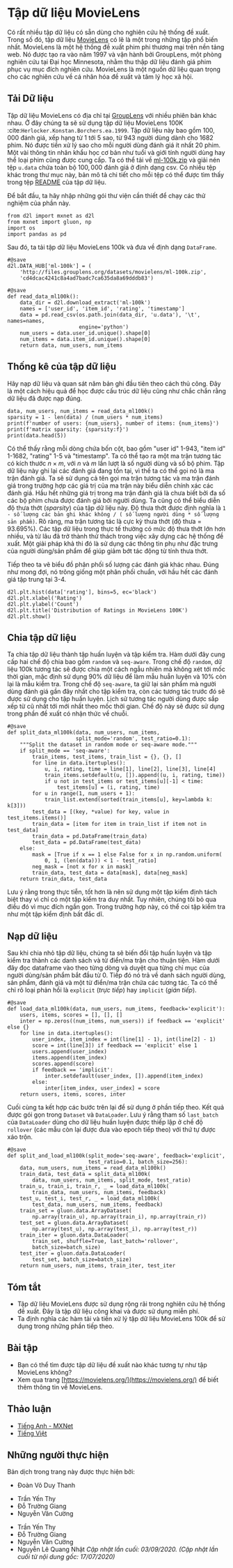 <!-- ===================== Bắt đầu dịch Phần 1 ==================== -->

<!--
#  The MovieLens Dataset
-->

# Tập dữ liệu MovieLens


<!--
There are a number of datasets that are available for recommendation research.
Amongst them, the [MovieLens](https://movielens.org/) dataset is probably one of the more popular ones.
MovieLens is a non-commercial web-based movie recommender system.
It is created in 1997 and run by GroupLens, a research lab at the University of Minnesota, in order to gather movie rating data for research purposes.
MovieLens data has been critical for several research studies including personalized recommendation and social psychology.
-->

Có rất nhiều tập dữ liệu có sẵn dùng cho nghiên cứu hệ thống đề xuất. 
Trong số đó, tập dữ liệu [MovieLens](https://movielens.org/) có lẽ là một trong những tập phổ biến nhất. 
MovieLens là một hệ thống đề xuất phim phi thương mại trên nền tảng web. 
Nó được tạo ra vào năm 1997 và vận hành bởi GroupLens, một phòng nghiên cứu tại Đại học Minnesota, nhằm thu thập dữ liệu đánh giá phim phục vụ mục đích nghiên cứu. 
MovieLens là một nguồn dữ liệu quan trọng cho các nghiên cứu về cá nhân hóa đề xuất và tâm lý học xã hội.


<!--
## Getting the Data
-->

## Tải Dữ liệu


<!--
The MovieLens dataset is hosted by the [GroupLens](https://grouplens.org/datasets/movielens/) website.
Several versions are available. We will use the MovieLens 100K dataset :cite:`Herlocker.Konstan.Borchers.ea.1999`.
This dataset is comprised of $100,000$ ratings, ranging from 1 to 5 stars, from 943 users on 1682 movies.
It has been cleaned up so that each user has rated at least 20 movies.
Some simple demographic information such as age, gender, genres for the users and items are also available.
We can download the [ml-100k.zip](http://files.grouplens.org/datasets/movielens/ml-100k.zip) and extract the `u.data` file, which contains all the $100,000$ ratings in the csv format.
There are many other files in the folder, a detailed description for each file can be found in the [README](http://files.grouplens.org/datasets/movielens/ml-100k-README.txt) file of the dataset.
-->

Tập dữ liệu MovieLens có địa chỉ tại [GroupLens](https://grouplens.org/datasets/movielens/) với nhiều phiên bản khác nhau. 
Ở đây chúng ta sẽ sử dụng tập dữ liệu MovieLens 100K :cite:`Herlocker.Konstan.Borchers.ea.1999`. 
Tập dữ liệu này bao gồm $100,000$ đánh giá, xếp hạng từ 1 tới 5 sao, từ 943 người dùng dành cho 1682 phim. 
Nó được tiền xử lý sao cho mỗi người dùng đánh giá ít nhất 20 phim.
Một vài thông tin nhân khẩu học cơ bản như tuổi và giới tính người dùng hay thể loại phim cũng được cung cấp. 
Ta có thể tải về [ml-100k.zip](http://files.grouplens.org/datasets/movielens/ml-100k.zip) và giải nén tệp `u.data` chứa toàn bộ $100,000$ đánh giá ở định dạng csv. 
Có nhiều tệp khác trong thư mục này, bản mô tả chi tiết cho mỗi tệp có thể được tìm thấy trong tệp [README](http://files.grouplens.org/datasets/movielens/ml-100k-README.txt) của tập dữ liệu. 

<!--
To begin with, let us import the packages required to run this section's experiments.
-->

Để bắt đầu, ta hãy nhập những gói thư viện cần thiết để chạy các thử nghiệm của phần này.


```{.python .input  n=1}
from d2l import mxnet as d2l
from mxnet import gluon, np
import os
import pandas as pd
```


<!--
Then, we download the MovieLens 100k dataset and load the interactions as `DataFrame`.
-->

Sau đó, ta tải tập dữ liệu MovieLens 100k và đưa về định dạng `DataFrame`. 


```{.python .input  n=2}
#@save
d2l.DATA_HUB['ml-100k'] = (
    'http://files.grouplens.org/datasets/movielens/ml-100k.zip',
    'cd4dcac4241c8a4ad7badc7ca635da8a69dddb83')

#@save
def read_data_ml100k():
    data_dir = d2l.download_extract('ml-100k')
    names = ['user_id', 'item_id', 'rating', 'timestamp']
    data = pd.read_csv(os.path.join(data_dir, 'u.data'), '\t', names=names,
                       engine='python')
    num_users = data.user_id.unique().shape[0]
    num_items = data.item_id.unique().shape[0]
    return data, num_users, num_items
```


<!--
## Statistics of the Dataset
-->

## Thống kê của tập dữ liệu


<!--
Let us load up the data and inspect the first five records manually.
It is an effective way to learn the data structure and verify that they have been loaded properly.
-->

Hãy nạp dữ liệu và quan sát năm bản ghi đầu tiên theo cách thủ công.
Đây là một cách hiệu quả để học được cấu trúc dữ liệu cũng như chắc chắn rằng dữ liệu đã được nạp đúng. 


```{.python .input  n=3}
data, num_users, num_items = read_data_ml100k()
sparsity = 1 - len(data) / (num_users * num_items)
print(f'number of users: {num_users}, number of items: {num_items}')
print(f'matrix sparsity: {sparsity:f}')
print(data.head(5))
```


<!--
We can see that each line consists of four columns, including "user id" 1-943, "item id" 1-1682, "rating" 1-5 and "timestamp".
We can construct an interaction matrix of size $n \times m$, where $n$ and $m$ are the number of users and the number of items respectively.
This dataset only records the existing ratings, so we can also call it rating matrix and 
we will use interaction matrix and rating matrix interchangeably in case that the values of this matrix represent exact ratings.
Most of the values in the rating matrix are unknown as users have not rated the majority of movies.
We also show the sparsity of this dataset.
The sparsity is defined as `1 - number of nonzero entries / ( number of users * number of items)`.
Clearly, the interaction matrix is extremely sparse (i.e., sparsity = 93.695%).
Real world datasets may suffer from a greater extent of sparsity and has been a long-standing challenge in building recommender systems.
A viable solution is to use additional side information such as user/item features to alleviate the sparsity.
-->

Có thể thấy rằng mỗi dòng chứa bốn cột, bao gồm "user id" 1-943, "item id" 1-1682, "rating" 1-5 và "timestamp". 
Ta có thể tạo ra một ma trận tương tác có kích thước $n \times m$, với $n$ và $m$ lần lượt là số người dùng và số bộ phim. 
Tập dữ liệu này ghi lại các đánh giá đang tồn tại, vì thế ta có thể gọi nó là ma trận đánh giá.
Ta sẽ sử dụng cả tên gọi ma trận tương tác và ma trận đánh giá trong trường hợp các giá trị của ma trận này biểu diễn chính xác các đánh giá.
Hầu hết những giá trị trong ma trận đánh giá là chưa biết bởi đa số các bộ phim chưa được đánh giá bởi người dùng.
Ta cũng có thể biểu diễn độ thưa thớt (*sparsity*) của tập dữ liệu này.
Độ thưa thớt được định nghĩa là `1 - số lượng các bản ghi khác không / ( số lượng người dùng * số lượng sản phẩm)`. 
Rõ ràng, ma trận tương tác là cực kỳ thưa thớt (độ thưa = 93.695%). 
Các tập dữ liệu trong thực tế thường có mức độ thưa thớt lớn hơn nhiều, và từ lâu đã trở thành thử thách trong việc xây dựng các hệ thống đề xuất.
Một giải pháp khả thi đó là sử dụng các thông tin phụ như đặc trưng của người dùng/sản phẩm để giúp giảm bớt tác động từ tính thưa thớt.  



<!--
We then plot the distribution of the count of different ratings.
As expected, it appears to be a normal distribution, with most ratings centered at 3-4.
-->

Tiếp theo ta vẽ biểu đồ phân phối số lượng các đánh giá khác nhau.
Đúng như mong đợi, nó trông giống một phân phối chuẩn, với hầu hết các đánh giá tập trung tại 3-4. 


```{.python .input  n=4}
d2l.plt.hist(data['rating'], bins=5, ec='black')
d2l.plt.xlabel('Rating')
d2l.plt.ylabel('Count')
d2l.plt.title('Distribution of Ratings in MovieLens 100K')
d2l.plt.show()
```

<!-- ===================== Kết thúc dịch Phần 1 ===================== -->

<!-- ===================== Bắt đầu dịch Phần 2 ===================== -->

<!--
## Splitting the dataset
-->

## Chia tập dữ liệu


<!--
We split the dataset into training and test sets.
The following function provides two split modes including `random` and `seq-aware`.
In the `random` mode, the function splits the 100k interactions randomly without considering timestamp 
and uses the 90% of the data as training samples and the rest 10% as test samples by default.
In the `seq-aware` mode, we leave out the item that a user rated most recently for test, and users' historical interactions as training set.
User historical interactions are sorted from oldest to newest based on timestamp.
This mode will be used in the sequence-aware recommendation section.
-->

Ta chia tập dữ liệu thành tập huấn luyện và tập kiểm tra. 
Hàm dưới đây cung cấp hai chế độ chia bao gồm `random` và `seq-aware`. 
Trong chế độ `random`, dữ liệu 100k tương tác sẽ được chia một cách ngẫu nhiên mà không xét tới mốc thời gian, 
mặc định sử dụng 90% dữ liệu để làm mẫu huẫn luyện và 10% còn lại là mẫu kiểm tra.
Trong chế độ `seq-aware`, ta giữ lại sản phẩm mà người dùng đánh giá gần đây nhất cho tập kiểm tra, còn các tương tác trước đó sẽ được sử dụng cho tập huấn luyện. 
Lịch sử tương tác người dùng được sắp xếp từ cũ nhất tới mới nhất theo mốc thời gian. 
Chế độ này sẽ được sử dụng trong phần đề xuất có nhận thức về chuỗi. 


```{.python .input  n=5}
#@save
def split_data_ml100k(data, num_users, num_items,
                      split_mode='random', test_ratio=0.1):
    """Split the dataset in random mode or seq-aware mode."""
    if split_mode == 'seq-aware':
        train_items, test_items, train_list = {}, {}, []
        for line in data.itertuples():
            u, i, rating, time = line[1], line[2], line[3], line[4]
            train_items.setdefault(u, []).append((u, i, rating, time))
            if u not in test_items or test_items[u][-1] < time:
                test_items[u] = (i, rating, time)
        for u in range(1, num_users + 1):
            train_list.extend(sorted(train_items[u], key=lambda k: k[3]))
        test_data = [(key, *value) for key, value in test_items.items()]
        train_data = [item for item in train_list if item not in test_data]
        train_data = pd.DataFrame(train_data)
        test_data = pd.DataFrame(test_data)
    else:
        mask = [True if x == 1 else False for x in np.random.uniform(
            0, 1, (len(data))) < 1 - test_ratio]
        neg_mask = [not x for x in mask]
        train_data, test_data = data[mask], data[neg_mask]
    return train_data, test_data
```


<!--
Note that it is good practice to use a validation set in practice, apart from only a test set.
However, we omit that for the sake of brevity.
In this case, our test set can be regarded as our held-out validation set.
-->

Lưu ý rằng trong thực tiễn, tốt hơn là nên sử dụng một tập kiểm định tách biệt thay vì chỉ có một tập kiểm tra duy nhất.
Tuy nhiên, chúng tôi bỏ qua điều đó vì mục đích ngắn gọn. 
Trong trường hợp này, có thể coi tập kiểm tra như một tập kiểm định bất đắc dĩ.


<!--
## Loading the data
-->

## Nạp dữ liệu


<!--
After dataset splitting, we will convert the training set and test set into lists and dictionaries/matrix for the sake of convenience.
The following function reads the dataframe line by line and enumerates the index of users/items start from zero.
The function then returns lists of users, items, ratings and a dictionary/matrix that records the interactions.
We can specify the type of feedback to either `explicit` or `implicit`.
-->

Sau khi chia nhỏ tập dữ liệu, chúng ta sẽ biến đổi tập huấn luyện và tập kiểm tra thành các danh sách và từ điển/ma trận cho thuận tiện. 
Hàm dưới đây đọc dataframe vào theo từng dòng và duyệt qua từng chỉ mục của người dùng/sản phẩm bắt đầu từ 0.
Tiếp đó nó trả về danh sách người dùng, sản phẩm, đánh giá và một từ điển/ma trận chứa các tương tác. 
Ta có thể chỉ rõ loại phản hồi là `explicit` (*trực tiếp*) hay `implicit` (*gián tiếp*). 


```{.python .input  n=6}
#@save
def load_data_ml100k(data, num_users, num_items, feedback='explicit'):
    users, items, scores = [], [], []
    inter = np.zeros((num_items, num_users)) if feedback == 'explicit' else {}
    for line in data.itertuples():
        user_index, item_index = int(line[1] - 1), int(line[2] - 1)
        score = int(line[3]) if feedback == 'explicit' else 1
        users.append(user_index)
        items.append(item_index)
        scores.append(score)
        if feedback == 'implicit':
            inter.setdefault(user_index, []).append(item_index)
        else:
            inter[item_index, user_index] = score
    return users, items, scores, inter
```


<!--
Afterwards, we put the above steps together and it will be used in the next section.
The results are wrapped with `Dataset` and `DataLoader`.
Note that the `last_batch` of `DataLoader` for training data is set to the `rollover` mode 
(The remaining samples are rolled over to the next epoch.) and orders are shuffled.
-->

Cuối cùng ta kết hợp các bước trên lại để sử dụng ở phần tiếp theo. 
Kết quả được gói gọn trong `Dataset` và `DataLoader`. 
Lưu ý rằng tham số `last_batch` của `DataLoader` dùng cho dữ liệu huấn luyện được thiếp lập ở chế độ `rollover`
(các mẫu còn lại được đưa vào epoch tiếp theo) với thứ tự được xáo trộn. 


```{.python .input  n=7}
#@save
def split_and_load_ml100k(split_mode='seq-aware', feedback='explicit',
                          test_ratio=0.1, batch_size=256):
    data, num_users, num_items = read_data_ml100k()
    train_data, test_data = split_data_ml100k(
        data, num_users, num_items, split_mode, test_ratio)
    train_u, train_i, train_r, _ = load_data_ml100k(
        train_data, num_users, num_items, feedback)
    test_u, test_i, test_r, _ = load_data_ml100k(
        test_data, num_users, num_items, feedback)
    train_set = gluon.data.ArrayDataset(
        np.array(train_u), np.array(train_i), np.array(train_r))
    test_set = gluon.data.ArrayDataset(
        np.array(test_u), np.array(test_i), np.array(test_r))
    train_iter = gluon.data.DataLoader(
        train_set, shuffle=True, last_batch='rollover',
        batch_size=batch_size)
    test_iter = gluon.data.DataLoader(
        test_set, batch_size=batch_size)
    return num_users, num_items, train_iter, test_iter
```

## Tóm tắt

<!--
* MovieLens datasets are widely used for recommendation research. It is public available and free to use.
* We define functions to download and preprocess the MovieLens 100k dataset for further use in later sections.
-->

* Tập dữ liệu MovieLens được sử dụng rộng rãi trong nghiên cứu hệ thống đề xuất. Đây là tập dữ liệu công khai và được sử dụng miễn phí. 
* Ta định nghĩa các hàm tải và tiền xử lý tập dữ liệu MovieLens 100k để sử dụng trong những phần tiếp theo. 


## Bài tập

<!--
* What other similar recommendation datasets can you find?
* Go through the [https://movielens.org/](https://movielens.org/) site for more information about MovieLens.
-->

* Bạn có thể tìm được tập dữ liệu đề xuất nào khác tương tự như tập MovieLens không? 
* Xem qua trang [https://movielens.org/](https://movielens.org/) để biết thêm thông tin về MovieLens. 

<!-- ===================== Kết thúc dịch Phần 2 ===================== -->

## Thảo luận
* [Tiếng Anh - MXNet](https://discuss.d2l.ai/t/399)
* [Tiếng Việt](https://forum.machinelearningcoban.com/c/d2l)


## Những người thực hiện
Bản dịch trong trang này được thực hiện bởi:
<!--
Tác giả của mỗi Pull Request điền tên mình và tên những người review mà bạn thấy
hữu ích vào từng phần tương ứng. Mỗi dòng một tên, bắt đầu bằng dấu `*`.

Tên đầy đủ của các reviewer có thể được tìm thấy tại https://github.com/aivivn/d2l-vn/blob/master/docs/contributors_info.md
-->

* Đoàn Võ Duy Thanh
<!-- Phần 1 -->
* Trần Yến Thy
* Đỗ Trường Giang
* Nguyễn Văn Cường

<!-- Phần 2 -->
* Trần Yến Thy
* Đỗ Trường Giang
* Nguyễn Văn Cường
* Nguyễn Lê Quang Nhật
*Cập nhật lần cuối: 03/09/2020. (Cập nhật lần cuối từ nội dung gốc: 17/07/2020)*
